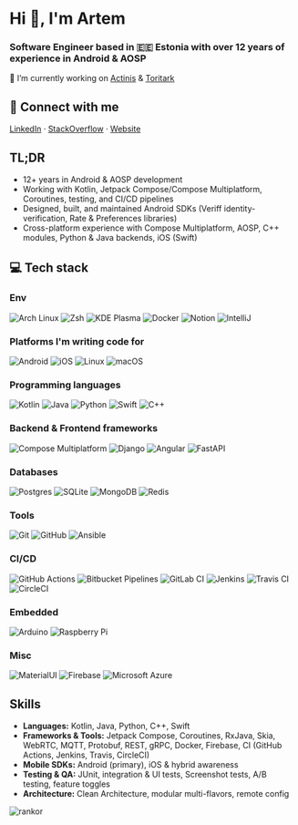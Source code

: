 # Hi 👋, I'm Artem
### Software Engineer based in 🇪🇪 Estonia with over 12 years of experience in Android & AOSP

🔭 I’m currently working on [Actinis](https://github.com/actinis) & [Toritark](https://github.com/Toritark/toritark-mobile-app)

## 💬 Connect with me

[LinkedIn](https://linkedin.com/in/artem-smirnov-at-labster) · [StackOverflow](https://stackoverflow.com/users/497132/artem) · [Website](https://smirnov.page)

## TL;DR
- 12+ years in Android & AOSP development  
- Working with Kotlin, Jetpack Compose/Compose Multiplatform, Coroutines, testing, and CI/CD pipelines  
- Designed, built, and maintained Android SDKs (Veriff identity-verification, Rate & Preferences libraries)  
- Cross-platform experience with Compose Multiplatform, AOSP, C++ modules, Python & Java backends, iOS (Swift)

## 💻 Tech stack

### Env
![Arch Linux](https://img.shields.io/badge/Arch%20Linux-1793D1?logo=arch-linux&logoColor=fff)
![Zsh](https://img.shields.io/badge/Zsh-F15A24?logo=zsh&logoColor=fff)
![KDE Plasma](https://img.shields.io/badge/KDE%20Plasma-1D99F3?logo=kdeplasma&logoColor=fff)
![Docker](https://img.shields.io/badge/Docker-2496ED?logo=docker&logoColor=fff)
![Notion](https://img.shields.io/badge/Notion-000?logo=notion&logoColor=fff)
![IntelliJ](https://img.shields.io/badge/-IntelliJ%20IDEA-black?style=flat-square&logo=jetbrains)

### Platforms I'm writing code for
![Android](https://img.shields.io/badge/Android-05150C?style=flat-square&logo=android)
![iOS](https://img.shields.io/badge/iOS-000000?&logo=apple&logoColor=white)
![Linux](https://img.shields.io/badge/Linux-FCC624?logo=linux&logoColor=black)
![macOS](https://img.shields.io/badge/macOS-000000?logo=apple&logoColor=F0F0F0)

### Programming languages
![Kotlin]( https://img.shields.io/badge/Kotlin-black?style=flat-square&logo=kotlin)
![Java](https://img.shields.io/badge/Java-orange?style=flat-square&logo=java)
![Python](https://img.shields.io/badge/-Python-black?style=flat-square&logo=Python)
![Swift](https://img.shields.io/badge/Swift-F54A2A?logo=swift&logoColor=white)
![C++](https://img.shields.io/badge/C++-%2300599C.svg?logo=c%2B%2B&logoColor=white)

### Backend & Frontend frameworks
![Compose Multiplatform](https://img.shields.io/badge/-Compose%20Multiplatform-232?style=flat-square)
![Django](https://img.shields.io/badge/Django-%23092E20.svg?logo=django&logoColor=white)
![Angular](https://img.shields.io/badge/Angular-%23DD0031.svg?logo=angular&logoColor=white)
![FastAPI](https://img.shields.io/badge/FastAPI-009485.svg?logo=fastapi&logoColor=white)

### Databases
![Postgres](https://img.shields.io/badge/Postgres-%23316192.svg?logo=postgresql&logoColor=white)
![SQLite](https://img.shields.io/badge/SQLite-%2307405e.svg?logo=sqlite&logoColor=white)
![MongoDB](https://img.shields.io/badge/MongoDB-%234ea94b.svg?logo=mongodb&logoColor=white)
![Redis](https://img.shields.io/badge/Redis-%23DD0031.svg?logo=redis&logoColor=white)

### Tools
![Git](https://img.shields.io/badge/-Git-black?style=flat-square&logo=git)
![GitHub](https://img.shields.io/badge/GitHub-%23121011.svg?logo=github&logoColor=white)
![Ansible](https://img.shields.io/badge/Ansible-black?style=flat-square&logo=ansible)

### CI/CD
![GitHub Actions](https://img.shields.io/badge/GitHub_Actions-2088FF?logo=github-actions&logoColor=white)
![Bitbucket Pipelines](https://img.shields.io/badge/Bitbucket_Pipelines-0052CC?logo=bitbucket&logoColor=white)
![GitLab CI](https://img.shields.io/badge/GitLab%20CI-FC6D26?logo=gitlab&logoColor=fff)
![Jenkins](https://img.shields.io/badge/Jenkins-D24939?logo=jenkins&logoColor=white)
![Travis CI](https://img.shields.io/badge/Travis%20CI-3EAAAF?logo=travisci&logoColor=fff)
![CircleCI](https://img.shields.io/badge/CircleCI-343434?logo=circleci&logoColor=fff)

### Embedded
![Arduino](https://img.shields.io/badge/Arduino-black?style=flat-square&logo=arduino)
![Raspberry Pi](https://img.shields.io/badge/-Raspberry%20Pi-C51A4A?style=flat-square&logo=Raspberry-Pi)

### Misc
![MaterialUI](https://img.shields.io/badge/-MaterialUI-0081CB?style=flat-square&logo=material-UI)
![Firebase](https://img.shields.io/badge/Firebase-black?style=flat-square&logo=firebase)
![Microsoft Azure](https://custom-icon-badges.demolab.com/badge/Microsoft%20Azure-0089D6?logo=msazure&logoColor=white)

## Skills
- **Languages:** Kotlin, Java, Python, C++, Swift
- **Frameworks & Tools:** Jetpack Compose, Coroutines, RxJava, Skia, WebRTC, MQTT, Protobuf, REST, gRPC, Docker, Firebase, CI (GitHub Actions, Jenkins, Travis, CircleCI)
- **Mobile SDKs:** Android (primary), iOS & hybrid awareness
- **Testing & QA:** JUnit, integration & UI tests, Screenshot tests, A/B testing, feature toggles  
- **Architecture:** Clean Architecture, modular multi-flavors, remote config

<img src="https://github-profile-trophy.vercel.app/?username=rankor" alt="rankor" />
